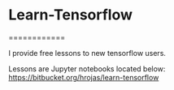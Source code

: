 # Learn-Tensorflow
============

I provide free lessons to new tensorflow users.

Lessons are Jupyter notebooks located below:  
https://bitbucket.org/hrojas/learn-tensorflow
